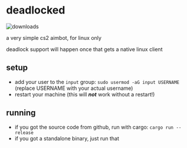 # deadlocked

![downloads](https://img.shields.io/github/downloads/avitran0/deadlocked/total?color=blue)

a very simple cs2 aimbot, for linux only

deadlock support will happen once that gets a native linux client

## setup

- add your user to the `input` group: `sudo usermod -aG input USERNAME` (replace USERNAME with your actual username)
- restart your machine (this will ***not*** work without a restart!)

## running

- if you got the source code from github, run with cargo: `cargo run --release`
- if you got a standalone binary, just run that
